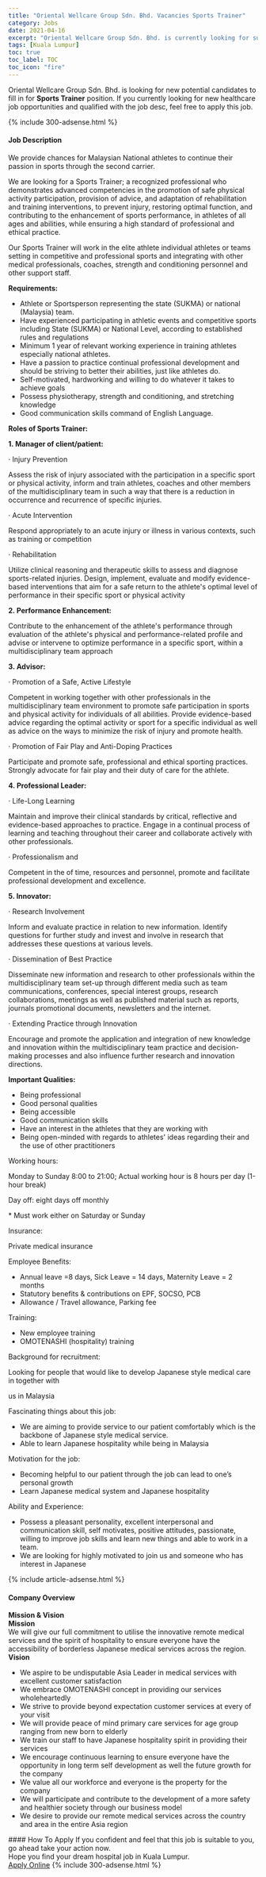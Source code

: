 ```yaml
---
title: "Oriental Wellcare Group Sdn. Bhd. Vacancies Sports Trainer" 
category: Jobs 
date: 2021-04-16 
excerpt: "Oriental Wellcare Group Sdn. Bhd. is currently looking for suitable person to fill in the Sports Trainer which positioned at Kuala Lumpur" 
tags: [Kuala Lumpur] 
toc: true 
toc_label: TOC 
toc_icon: "fire" 
--- 
```


<p>Oriental Wellcare Group Sdn. Bhd. is looking for new potential candidates to fill in for <b>Sports Trainer</b> position. If you currently looking for new healthcare job opportunities and qualified with the job desc, feel free to apply this job.
</p>{% include 300-adsense.html %} 
<div><div><h4>Job Description</h4></div><div><div><span><div><p>We provide chances for Malaysian National athletes to continue their passion in sports through the second carrier.</p><p>We are looking for a Sports Trainer; a recognized professional who demonstrates advanced competencies in the promotion of safe physical activity participation, provision of advice, and adaptation of rehabilitation and training interventions, to prevent injury, restoring optimal function, and contributing to the enhancement of sports performance, in athletes of all ages and abilities, while ensuring a high standard of professional and ethical practice.</p><p>Our Sports Trainer will work in the elite athlete individual athletes or teams setting in competitive and professional sports and integrating with other medical professionals, coaches, strength and conditioning personnel and other support staff.</p><p><strong>Requirements:</strong></p><ul><li>Athlete or Sportsperson representing the state (SUKMA) or national (Malaysia) team.</li><li>Have experienced participating in athletic events and competitive sports including State (SUKMA) or National Level, according to established rules and regulations</li><li>Minimum 1 year of relevant working experience in training athletes especially national athletes.</li><li>Have a passion to practice continual professional development and should be striving to better their abilities, just like athletes do.</li><li>Self-motivated, hardworking and willing to do whatever it takes to achieve goals</li><li>Possess physiotherapy, strength and conditioning, and stretching knowledge</li><li>Good communication skills command of English Language.</li></ul><p><strong>Roles of Sports Trainer:</strong></p><p><strong>1.&#160;Manager of client/patient:</strong></p><p>&#183; Injury Prevention</p><p>Assess the risk of injury associated with the participation in a specific sport or physical activity, inform and train athletes, coaches and other members of the multidisciplinary team in such a way that there is a reduction in occurrence and recurrence of specific injuries.</p><p>&#183; Acute Intervention</p><p>Respond appropriately to an acute injury or illness in various contexts, such as training or competition</p><p>&#183; Rehabilitation</p><p>Utilize clinical reasoning and therapeutic skills to assess and diagnose sports-related injuries. Design, implement, evaluate and modify evidence-based interventions that aim for a safe return to the athlete's optimal level of performance in their specific sport or physical activity</p><p><strong>2.&#160;Performance Enhancement:</strong></p><p>Contribute to the enhancement of the athlete's performance through evaluation of the athlete's physical and performance-related profile and advise or intervene to optimize performance in a specific sport, within a multidisciplinary team approach</p><p><strong>3.&#160;Advisor:</strong></p><p>&#183; Promotion of a Safe, Active Lifestyle</p><p>Competent in working together with other professionals in the multidisciplinary team environment to promote safe participation in sports and physical activity for individuals of all abilities. Provide evidence-based advice regarding the optimal activity or sport for a specific individual as well as advice on the ways to minimize the risk of injury and promote health.</p><p>&#183; Promotion of Fair Play and Anti-Doping Practices</p><p>Participate and promote safe, professional and ethical sporting practices. Strongly advocate for fair play and their duty of care for the athlete.</p><p><strong>4.&#160;Professional Leader:</strong></p><p>&#183; Life-Long Learning</p><p>Maintain and improve their clinical standards by critical, reflective and evidence-based approaches to practice. Engage in a continual process of learning and teaching throughout their career and collaborate actively with other professionals.</p><p>&#183; Professionalism and</p><p>Competent in the of time, resources and personnel, promote and facilitate professional development and excellence.</p><p><strong>5.&#160;Innovator:</strong></p><p>&#183; Research Involvement</p><p>Inform and evaluate practice in relation to new information. Identify questions for further study and invest and involve in research that addresses these questions at various levels.</p><p>&#183; Dissemination of Best Practice</p><p>Disseminate new information and research to other professionals within the multidisciplinary team set-up through different media such as team communications, conferences, special interest groups, research collaborations, meetings as well as published material such as reports, journals promotional documents, newsletters and the internet.</p><p>&#183; Extending Practice through Innovation</p><p>Encourage and promote the application and integration of new knowledge and innovation within the multidisciplinary team practice and decision-making processes and also influence further research and innovation directions.</p><p><strong>Important Qualities:</strong></p><ul><li>Being professional</li><li>Good personal qualities</li><li>Being accessible</li><li>Good communication skills</li><li>Have an interest in the athletes that they are working with</li><li>Being open-minded with regards to athletes' ideas regarding their and the use of other practitioners</li></ul><p>Working hours:</p><p>Monday to Sunday 8:00 to 21:00; Actual working hour is 8 hours per day (1-hour break)</p><p>Day off: eight days off monthly</p><p>* Must work either on Saturday or Sunday</p><p>Insurance:</p><p>Private medical insurance</p><p>Employee Benefits:</p><ul><li>Annual leave =8 days, Sick Leave = 14 days, Maternity Leave = 2 months</li><li>Statutory benefits &amp; contributions on EPF, SOCSO, PCB</li><li>Allowance / Travel allowance, Parking fee</li></ul><p>Training:</p><ul><li>New employee training</li><li>OMOTENASHI (hospitality) training</li></ul><p>Background for recruitment:</p><p>Looking for people that would like to develop Japanese style medical care in together with</p><p>us in Malaysia</p><p>Fascinating things about this job:</p><ul><li>We are aiming to provide service to our patient comfortably which is the backbone of Japanese style medical service.</li><li>Able to learn Japanese hospitality while being in Malaysia</li></ul><p>Motivation for the job:</p><ul><li>Becoming helpful to our patient through the job can lead to one&#8217;s personal growth</li><li>Learn Japanese medical system and Japanese hospitality</li></ul><p>Ability and Experience:</p><ul><li>Possess a pleasant personality, excellent interpersonal and communication skill, self motivates, positive attitudes, passionate, willing to improve job skills and learn new things and able to work in a team.</li><li>We are looking for highly motivated to join us and someone who has interest in Japanese</li></ul></div></span></div></div></div> 
{% include article-adsense.html %} 
<div><div><h4>Company Overview</h4></div><div><div><span><div><div>
<div><strong>Mission &amp; Vision</strong></div>
<div><strong>Mission</strong></div>
<div>We will give our full commitment to utilise the innovative remote medical services and the spirit of hospitality to ensure everyone have the accessibility of borderless Japanese medical services across the region.</div>
<div><strong>Vision</strong></div>
<ul>
<li>We aspire to be undisputable Asia Leader in medical services with excellent customer satisfaction</li>
<li>We embrace OMOTENASHI concept in providing our services wholeheartedly</li>
<li>We strive to provide beyond expectation customer services at every of your visit</li>
<li>We will provide peace of mind primary care services for age group ranging from new born to elderly</li>
<li>We train our staff to have Japanese hospitality spirit in providing their services</li>
<li>We encourage continuous learning to ensure everyone have the opportunity in long term self development as well the future growth for the company</li>
<li>We value all our workforce and everyone is the property for the company</li>
<li>We will participate and contribute to the development of a more safety and healthier society through our business model</li>
<li>We desire to provide our remote medical services across the country and area in the entire Asia region</li>
</ul>
</div></div></span></div></div></div> 
#### How To Apply 
If you confident and feel that this job is suitable to you, go ahead take your action now. <br/> 
Hope you find your dream hospital job in Kuala Lumpur. <br/> 
<a href="https://www.jobstreet.com.my/en/job/sports-trainer-4539603?jobId=jobstreet-my-job-4539603" class="btn btn--warning" target="_blank" rel="nofollow noopenner">Apply Online</a> 
{% include 300-adsense.html %} 